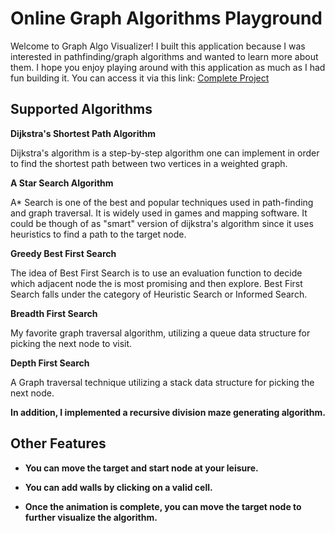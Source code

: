# Online Graph Algorithms Playground

Welcome to Graph Algo Visualizer! I built this application because I was interested in pathfinding/graph algorithms and wanted to learn more about them.
I hope you enjoy playing around with this application as much as I had fun building it. You can access it via this link: <a href="https://luisalfonsopreciado.github.io/Graph-Algorithms-Visualization">Complete Project</a>

## Supported Algorithms

**Dijkstra's Shortest Path Algorithm**

Dijkstra's algorithm is a step-by-step algorithm one can implement in order to find the shortest path between two vertices in a weighted graph. 

**A Star Search Algorithm**

A* Search is one of the best and popular techniques used in path-finding and graph traversal. It is widely used in games and mapping software. It could be though of as "smart" version of dijkstra's algorithm since it uses heuristics to find a path to the target node.

**Greedy Best First Search**

The idea of Best First Search is to use an evaluation function to decide which adjacent node the is most promising and then explore. Best First Search falls under the category of Heuristic Search or Informed Search.

**Breadth First Search**

My favorite graph traversal algorithm, utilizing a queue data structure for picking the next node to visit.

**Depth First Search**

A Graph traversal technique utilizing a stack data structure for picking the next node.

<b>In addition, I implemented a recursive division maze generating algorithm.<b>

## Other Features

- You can move the target and start node at your leisure.

- You can add walls by clicking on a valid cell.

- Once the animation is complete, you can move the target node to further visualize the algorithm.
